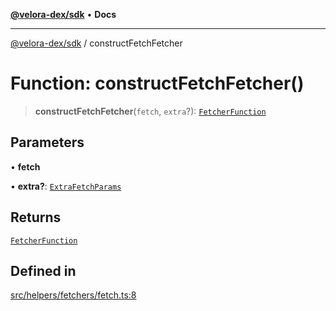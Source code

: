 [**@velora-dex/sdk**](../README.md) • **Docs**

***

[@velora-dex/sdk](../globals.md) / constructFetchFetcher

# Function: constructFetchFetcher()

> **constructFetchFetcher**(`fetch`, `extra`?): [`FetcherFunction`](../type-aliases/FetcherFunction.md)

## Parameters

• **fetch**

• **extra?**: [`ExtraFetchParams`](../-internal-/type-aliases/ExtraFetchParams.md)

## Returns

[`FetcherFunction`](../type-aliases/FetcherFunction.md)

## Defined in

[src/helpers/fetchers/fetch.ts:8](https://github.com/paraswap/paraswap-sdk/blob/master/src/helpers/fetchers/fetch.ts#L8)
